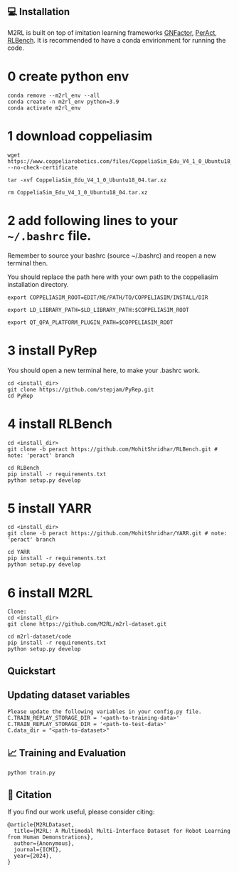 ## 💻 Installation

M2RL is built on top of imitation learning frameworks [GNFactor](https://github.com/YanjieZe/GNFactor/tree/main), [PerAct](https://github.com/peract/peract), [RLBench](https://github.com/stepjam/RLBench).
It is recommended to have a conda envirionment for running the code.

# 0 create python env

```
conda remove --m2rl_env --all
conda create -n m2rl_env python=3.9
conda activate m2rl_env
```

# 1 download coppeliasim 
```
wget https://www.coppeliarobotics.com/files/CoppeliaSim_Edu_V4_1_0_Ubuntu18_04.tar.xz --no-check-certificate

tar -xvf CoppeliaSim_Edu_V4_1_0_Ubuntu18_04.tar.xz

rm CoppeliaSim_Edu_V4_1_0_Ubuntu18_04.tar.xz
```

# 2 add following lines to your `~/.bashrc` file. 
Remember to source your bashrc (source ~/.bashrc) and reopen a new terminal then.

You should replace the path here with your own path to the coppeliasim installation directory.
```
export COPPELIASIM_ROOT=EDIT/ME/PATH/TO/COPPELIASIM/INSTALL/DIR

export LD_LIBRARY_PATH=$LD_LIBRARY_PATH:$COPPELIASIM_ROOT

export QT_QPA_PLATFORM_PLUGIN_PATH=$COPPELIASIM_ROOT
```

# 3 install PyRep
You should open a new terminal here, to make your .bashrc work.
```
cd <install_dir>
git clone https://github.com/stepjam/PyRep.git
cd PyRep
```

# 4 install RLBench
```
cd <install_dir>
git clone -b peract https://github.com/MohitShridhar/RLBench.git # note: 'peract' branch

cd RLBench
pip install -r requirements.txt
python setup.py develop
```

# 5 install YARR
```
cd <install_dir>
git clone -b peract https://github.com/MohitShridhar/YARR.git # note: 'peract' branch

cd YARR
pip install -r requirements.txt
python setup.py develop
```

# 6 install M2RL
```
Clone:
cd <install_dir>
git clone https://github.com/M2RL/m2rl-dataset.git
```


```
cd m2rl-dataset/code
pip install -r requirements.txt
python setup.py develop
```



## Quickstart

## Updating dataset variables
```
Please update the following variables in your config.py file.
C.TRAIN_REPLAY_STORAGE_DIR = '<path-to-training-data>'
C.TRAIN_REPLAY_STORAGE_DIR = '<path-to-test-data>'
C.data_dir = "<path-to-dataset>"

```

## 📈 Training and Evaluation
```
python train.py
```

## 📝 Citation

If you find our work useful, please consider citing:
```
@article{M2RLDataset,
  title={M2RL: A Multimodal Multi-Interface Dataset for Robot Learning from Human Demonstrations},
  author={Anonymous},
  journal={ICMI}, 
  year={2024},
}
```

